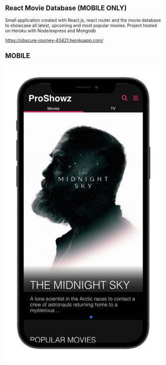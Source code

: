 ## React Movie Database (MOBILE ONLY)

Small application created with React.js, react router and the movie database to showcase all latest, upcoming and most popular movies.
Project hosted on Heroku with Node/express and Mongodb

https://obscure-journey-43421.herokuapp.com/

## MOBILE

<img src="./img/Screen Shot 2021-01-18 at 11.57.07_iphone12black_portrait.png">
